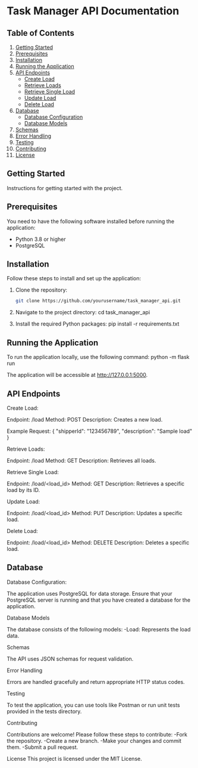 # Task Manager API Documentation

## Table of Contents
1. [Getting Started](#getting-started)
2. [Prerequisites](#prerequisites)
3. [Installation](#installation)
4. [Running the Application](#running-the-application)
5. [API Endpoints](#api-endpoints)
   - [Create Load](#create-load)
   - [Retrieve Loads](#retrieve-loads)
   - [Retrieve Single Load](#retrieve-single-load)
   - [Update Load](#update-load)
   - [Delete Load](#delete-load)
6. [Database](#database)
   - [Database Configuration](#database-configuration)
   - [Database Models](#database-models)
7. [Schemas](#schemas)
8. [Error Handling](#error-handling)
9. [Testing](#testing)
10. [Contributing](#contributing)
11. [License](#license)

## Getting Started

Instructions for getting started with the project.

## Prerequisites

You need to have the following software installed before running the application:
- Python 3.8 or higher
- PostgreSQL

## Installation

Follow these steps to install and set up the application:

1. Clone the repository:
   ```bash
   git clone https://github.com/yourusername/task_manager_api.git

2. Navigate to the project directory:
   cd task_manager_api

3. Install the required Python packages:
   pip install -r requirements.txt

## Running the Application

To run the application locally, use the following command:
    python -m flask run

The application will be accessible at http://127.0.0.1:5000.

## API Endpoints

Create Load:

Endpoint: /load
Method: POST
Description: Creates a new load.

Example Request:
   {
     "shipperId": "123456789",
     "description": "Sample load"
   }

Retrieve Loads:

Endpoint: /load
Method: GET
Description: Retrieves all loads.

Retrieve Single Load:

Endpoint: /load/<load_id>
Method: GET
Description: Retrieves a specific load by its ID.

Update Load:

Endpoint: /load/<load_id>
Method: PUT
Description: Updates a specific load.

Delete Load:

Endpoint: /load/<load_id>
Method: DELETE
Description: Deletes a specific load.

## Database

Database Configuration:

The application uses PostgreSQL for data storage. Ensure that your PostgreSQL server is running and that you have created a database for the application.

Database Models

The database consists of the following models:
-Load: Represents the load data.

Schemas

The API uses JSON schemas for request validation.

Error Handling

Errors are handled gracefully and return appropriate HTTP status codes.

Testing

To test the application, you can use tools like Postman or run unit tests provided in the tests directory.

Contributing

Contributions are welcome! Please follow these steps to contribute:
-Fork the repository.
-Create a new branch.
-Make your changes and commit them.
-Submit a pull request.

License
This project is licensed under the MIT License.